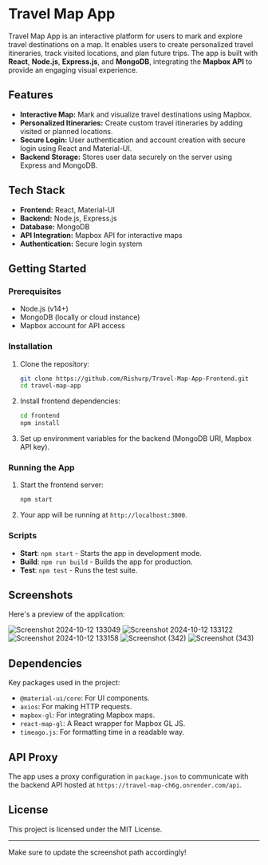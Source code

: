 
# Travel Map App

Travel Map App is an interactive platform for users to mark and explore travel destinations on a map. It enables users to create personalized travel itineraries, track visited locations, and plan future trips. The app is built with **React**, **Node.js**, **Express.js**, and **MongoDB**, integrating the **Mapbox API** to provide an engaging visual experience.

## Features

- **Interactive Map:** Mark and visualize travel destinations using Mapbox.
- **Personalized Itineraries:** Create custom travel itineraries by adding visited or planned locations.
- **Secure Login:** User authentication and account creation with secure login using React and Material-UI.
- **Backend Storage:** Stores user data securely on the server using Express and MongoDB.

## Tech Stack

- **Frontend:** React, Material-UI
- **Backend:** Node.js, Express.js
- **Database:** MongoDB
- **API Integration:** Mapbox API for interactive maps
- **Authentication:** Secure login system

## Getting Started

### Prerequisites

- Node.js (v14+)
- MongoDB (locally or cloud instance)
- Mapbox account for API access

### Installation

1. Clone the repository:
   ```bash
   git clone https://github.com/Rishurp/Travel-Map-App-Frontend.git
   cd travel-map-app
   ```

2. Install frontend dependencies:
   ```bash
   cd frontend
   npm install
   ```

3. Set up environment variables for the backend (MongoDB URI, Mapbox API key).

### Running the App

1. Start the frontend server:
   ```bash
   npm start
   ```

2. Your app will be running at `http://localhost:3000`.

### Scripts

- **Start**: `npm start` - Starts the app in development mode.
- **Build**: `npm run build` - Builds the app for production.
- **Test**: `npm test` - Runs the test suite.

## Screenshots

Here's a preview of the application:

![Screenshot 2024-10-12 133049](https://github.com/user-attachments/assets/03ac3817-4399-453e-ae0e-7ddc9915155f)
![Screenshot 2024-10-12 133122](https://github.com/user-attachments/assets/ce2f7944-5976-4b96-a065-d7b45c9de5ef)
![Screenshot 2024-10-12 133158](https://github.com/user-attachments/assets/34e2ace4-f038-4559-af1d-86f6ca03c238)
![Screenshot (342)](https://github.com/user-attachments/assets/67361167-cf2b-49d4-8533-8d854bb5100c)
![Screenshot (343)](https://github.com/user-attachments/assets/89cace8c-1008-4804-bb35-71eb98f92a33)






## Dependencies

Key packages used in the project:
- `@material-ui/core`: For UI components.
- `axios`: For making HTTP requests.
- `mapbox-gl`: For integrating Mapbox maps.
- `react-map-gl`: A React wrapper for Mapbox GL JS.
- `timeago.js`: For formatting time in a readable way.

## API Proxy
The app uses a proxy configuration in `package.json` to communicate with the backend API hosted at `https://travel-map-ch6g.onrender.com/api`.

## License
This project is licensed under the MIT License.

---

Make sure to update the screenshot path accordingly!
